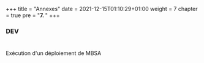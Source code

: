 +++
title = "Annexes"
date = 2021-12-15T01:10:29+01:00
weight = 7
chapter = true
pre = "<b>7. </b>"
+++

### DEV

# 

Exécution d'un déploiement de MBSA